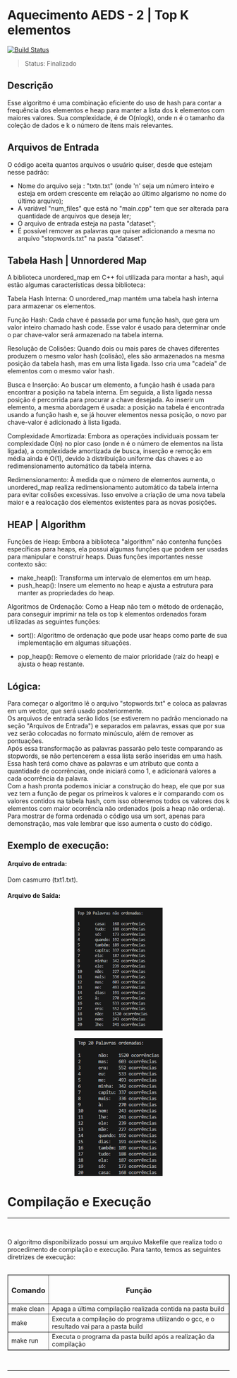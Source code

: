 # Aquecimento AEDS - 2 | Top K elementos
[![Build Status](https://img.shields.io/badge/C%2B%2B-Language-green)](https://travis-ci.org/joemccann/dillinger)

>Status: Finalizado

## Descrição
Esse algoritmo é uma combinação eficiente do uso de hash para contar a frequência dos
elementos e heap para manter a lista dos k elementos com maiores valores. Sua complexidade, é de O(nlogk), onde n é o tamanho da coleção de dados
e k o número de itens mais relevantes.

## Arquivos de Entrada
O código aceita quantos arquivos o usuário quiser, desde que estejam nesse padrão:
- Nome do arquivo seja : "txtn.txt" (onde 'n' seja um número inteiro e esteja em ordem crescente em relação ao último algarismo no nome do último arquivo);
- A variável "num_files" que está no "main.cpp" tem que ser alterada para quantidade de arquivos que deseja ler;
- O arquivo de entrada esteja na pasta "dataset";
- É possível remover as palavras que quiser adicionando a mesma no arquivo "stopwords.txt" na pasta "dataset".

## Tabela Hash | Unnordered Map

A biblioteca unordered_map em C++ foi utilizada para montar a hash, aqui estão algumas características dessa biblioteca:

Tabela Hash Interna: O unordered_map mantém uma tabela hash interna para armazenar os elementos.

Função Hash: Cada chave é passada por uma função hash, que gera um valor inteiro chamado hash code. Esse valor é usado para determinar onde o par chave-valor será armazenado na tabela interna.

Resolução de Colisões: Quando dois ou mais pares de chaves diferentes produzem o mesmo valor hash (colisão), eles são armazenados na mesma posição da tabela hash, mas em uma lista ligada. Isso cria uma "cadeia" de elementos com o mesmo valor hash.

Busca e Inserção: Ao buscar um elemento, a função hash é usada para encontrar a posição na tabela interna. Em seguida, a lista ligada nessa posição é percorrida para procurar a chave desejada. Ao inserir um elemento, a mesma abordagem é usada: a posição na tabela é encontrada usando a função hash e, se já houver elementos nessa posição, o novo par chave-valor é adicionado à lista ligada.

Complexidade Amortizada: Embora as operações individuais possam ter complexidade O(n) no pior caso (onde n é o número de elementos na lista ligada), a complexidade amortizada de busca, inserção e remoção em média ainda é O(1), devido à distribuição uniforme das chaves e ao redimensionamento automático da tabela interna.

Redimensionamento: À medida que o número de elementos aumenta, o unordered_map realiza redimensionamento automático da tabela interna para evitar colisões excessivas. Isso envolve a criação de uma nova tabela maior e a realocação dos elementos existentes para as novas posições.

## HEAP | Algorithm

Funções de Heap:
Embora a biblioteca "algorithm" não contenha funções específicas para heaps, ela possui algumas funções que podem ser usadas para manipular e construir heaps. Duas funções importantes nesse contexto são:

+ make_heap(): Transforma um intervalo de elementos em um heap.
+ push_heap(): Insere um elemento no heap e ajusta a estrutura para manter as propriedades do heap.

Algoritmos de Ordenação:
Como a Heap não tem o método de ordenação, para conseguir imprimir na tela os top k elementos ordenados foram utilizadas as seguintes funções:

+ sort(): Algoritmo de ordenação que pode usar heaps como parte de sua implementação em algumas situações.

+ pop_heap(): Remove o elemento de maior prioridade (raiz do heap) e ajusta o heap restante.

## Lógica:
Para começar o algoritmo lê o arquivo "stopwords.txt" e coloca as palavras em um vector, que será usado posteriormente.<br>
Os arquivos de entrada serão lidos (se estiverem no padrão mencionado na seção "Arquivos de Entrada") e separados em palavras, essas que por sua vez serão colocadas no formato minúsculo, além de remover as pontuações.<br>
Após essa transformação as palavras passarão pelo teste comparando as stopwords, se não pertencerem a essa lista serão inseridas em uma hash.<br>
Essa hash terá como chave as palavras e um atributo que conta a quantidade de ocorrências, onde iniciará como 1, e adicionará valores a cada ocorrência da palavra.<br>
Com a hash pronta podemos iniciar a construção do heap, ele que por sua vez tem a função de pegar os primeiros k valores e ir comparando com os valores contidos na tabela hash, com isso obteremos todos os valores dos k elementos com maior ocorrência não ordenados (pois a heap não ordena).<br>
Para mostrar de forma ordenada o código usa um sort, apenas para demonstração, mas vale lembrar que isso aumenta o custo do código.

## Exemplo de execução:

#### Arquivo de entrada:

 Dom casmurro (txt1.txt).

#### Arquivo de Saída:

<p align="center">
  <img src="img/SaídaHEAP.png" width="200" title="Começou o jogo">
</p>

<p align="center">
  <img src="img/SaidaOrdenada.png" width="200" title="Input data">
</p>


# Compilação e Execução
<hr>
<br>

O algoritmo disponibilizado possui um arquivo Makefile que realiza todo o procedimento de compilação e execução. Para tanto, temos as seguintes diretrizes de execução:
<br>
<br>
<body>
    <table border="1px" align="center">
        <tr >
            <td align="center"><h3>Comando</h3></td>
            <td align="center"><h3>Função</h3></td>
        </tr>
        <tr>
            <td>make clean</td>
            <td>Apaga a última compilação realizada contida na pasta build</td>
        </tr>
        <tr>
            <td>make</td>
            <td>Executa a compilação do programa utilizando o gcc, e o resultado vai para a pasta build</td>
        </tr>
        <tr>
            <td>make run</td>
            <td>Executa o programa da pasta build após a realização da compilação</td>
        </tr>
    </table>
</body>
<br>
<hr>